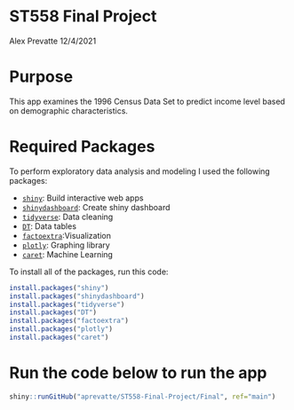 ST558 Final Project
================
Alex Prevatte
12/4/2021

# Purpose

This app examines the 1996 Census Data Set to predict income level based
on demographic characteristics.

# Required Packages

To perform exploratory data analysis and modeling I used the following
packages:

-   [`shiny`](https://cran.r-project.org/web/packages/shiny/index.html):
    Build interactive web apps
-   [`shinydashboard`](https://cran.r-project.org/web/packages/shinydashboard/index.html):
    Create shiny dashboard
-   [`tidyverse`](https://cran.r-project.org/web/packages/tidyverse/index.html):
    Data cleaning
-   [`DT`](https://cran.r-project.org/web/packages/DT/index.html): Data
    tables
-   [`factoextra`](https://cran.r-project.org/web/packages/factoextra/index.html):Visualization
-   [`plotly`](https://plotly.com/r/): Graphing library
-   [`caret`](https://cran.r-project.org/web/packages/caret/caret.pdf):
    Machine Learning

To install all of the packages, run this code:

``` r
install.packages("shiny")
install.packages("shinydashboard")
install.packages("tidyverse")
install.packages("DT")
install.packages("factoextra")
install.packages("plotly")
install.packages("caret")
```

# Run the code below to run the app

``` r
shiny::runGitHub("aprevatte/ST558-Final-Project/Final", ref="main")
```
